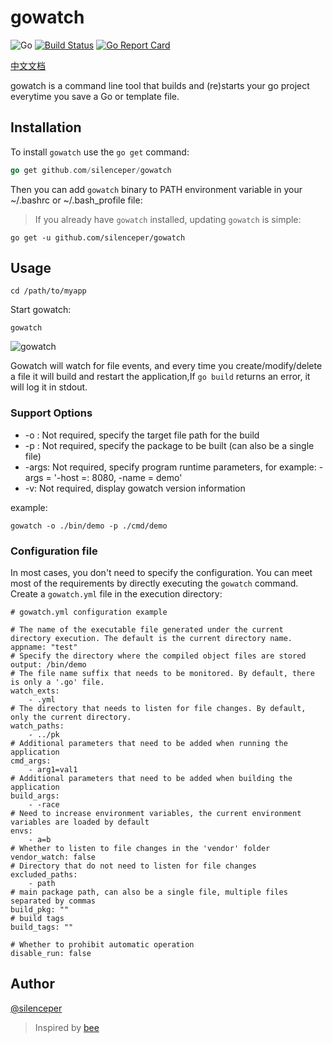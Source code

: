 # gowatch
![Go](https://github.com/silenceper/gowatch/workflows/Go/badge.svg)
[![Build Status](https://travis-ci.org/silenceper/gowatch.svg?branch=master)](https://travis-ci.org/silenceper/gowatch)
[![Go Report Card](https://goreportcard.com/badge/github.com/silenceper/gowatch)](https://goreportcard.com/report/github.com/silenceper/gowatch)

[中文文档](./README_ZH_CN.md)

gowatch is a command line tool that builds and (re)starts your go project everytime you save a Go or template file.


## Installation
To install `gowatch` use the `go get` command:

```go
go get github.com/silenceper/gowatch
```

Then you can add `gowatch` binary to PATH environment variable in your ~/.bashrc or ~/.bash_profile file:

>If you already have `gowatch` installed, updating `gowatch` is simple:

```
go get -u github.com/silenceper/gowatch
```
## Usage
```
cd /path/to/myapp
```
Start gowatch:

```
gowatch
```

![gowatch](./screenshot/gowatch.png)

Gowatch will watch for file events, and every time you create/modify/delete a file it will build and restart the application,If `go build` returns an error, it will log it in stdout.

### Support Options

- -o : Not required, specify the target file path for the build
- -p : Not required, specify the package to be built (can also be a single file)
- -args: Not required, specify program runtime parameters, for example: -args = '-host =: 8080, -name = demo'
- -v: Not required, display gowatch version information

example:

`gowatch -o ./bin/demo -p ./cmd/demo`

### Configuration file

In most cases, you don't need to specify the configuration. You can meet most of the requirements by directly executing the `gowatch` command.
Create a `gowatch.yml` file in the execution directory:

```
# gowatch.yml configuration example

# The name of the executable file generated under the current directory execution. The default is the current directory name.
appname: "test"
# Specify the directory where the compiled object files are stored
output: /bin/demo
# The file name suffix that needs to be monitored. By default, there is only a '.go' file.
watch_exts:
    - .yml
# The directory that needs to listen for file changes. By default, only the current directory.
watch_paths:
    - ../pk
# Additional parameters that need to be added when running the application
cmd_args:
    - arg1=val1
# Additional parameters that need to be added when building the application
build_args:
    - -race
# Need to increase environment variables, the current environment variables are loaded by default
envs:
    - a=b
# Whether to listen to file changes in the 'vendor' folder
vendor_watch: false
# Directory that do not need to listen for file changes
excluded_paths:
    - path
# main package path, can also be a single file, multiple files separated by commas
build_pkg: ""
# build tags
build_tags: ""

# Whether to prohibit automatic operation
disable_run: false

```

## Author
[@silenceper](http://silenceper.com)


>Inspired by [bee](https://github.com/beego/bee)

